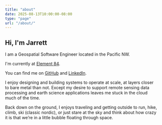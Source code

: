 ```yaml
---
title: "about"
date: 2025-08-13T10:00:00-08:00
type: "page"
url: "/about/"
---
```


## Hi, I'm Jarrett

I am a Geospatial Software Engineer located in the Pacific NW.

I'm currently at [Element 84](https://element84.com).

You can find me on [GitHub](https://github.com/jkeifer/) and [LinkedIn](https://linkedin.com/in/jarrettkeifer).

I enjoy designing and building systems to operate at scale, at layers closer to
bare metal than not. Except my desire to support remote sensing data processing and
earth science applications leaves me stuck in the cloud much of the time.

Back down on the ground, I enjoys traveling and getting outside to run, hike,
climb, ski (classic nordic), or just stare at the sky and think about how crazy
it is that we’re in a little bubble floating through space.

